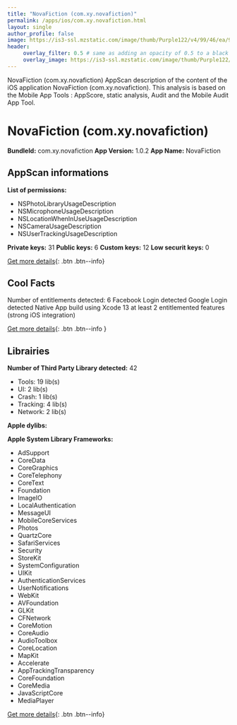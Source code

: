 ```yaml
---
title: "NovaFiction (com.xy.novafiction)"
permalink: /apps/ios/com.xy.novafiction.html
layout: single
author_profile: false
image: https://is3-ssl.mzstatic.com/image/thumb/Purple122/v4/99/46/ea/9946eaf0-cf7b-78dc-0044-ad9dcfe26eb4/AppIcon-1x_U007emarketing-0-10-0-0-85-220.png/512x512bb.jpg
header: 
     overlay_filter: 0.5 # same as adding an opacity of 0.5 to a black background
     overlay_image: https://is3-ssl.mzstatic.com/image/thumb/Purple122/v4/99/46/ea/9946eaf0-cf7b-78dc-0044-ad9dcfe26eb4/AppIcon-1x_U007emarketing-0-10-0-0-85-220.png/512x512bb.jpg
---
```

NovaFiction (com.xy.novafiction) AppScan description of the content of the iOS application NovaFiction (com.xy.novafiction). This analysis is based on the Mobile App Tools : AppScore, static analysis, Audit and the Mobile Audit App Tool.

# NovaFiction (com.xy.novafiction)

**BundleId:** com.xy.novafiction
**App Version:** 1.0.2
**App Name:** NovaFiction


## AppScan informations 

**List of permissions:** 
- NSPhotoLibraryUsageDescription
- NSMicrophoneUsageDescription
- NSLocationWhenInUseUsageDescription
- NSCameraUsageDescription
- NSUserTrackingUsageDescription
  
  
**Private keys:** 31
**Public keys:** 6
**Custom keys:** 12
**Low securit keys:** 0
  
[Get more details](/pricing.html){: .btn .btn--info}

## Cool Facts

Number of entitlements detected: 6
Facebook Login detected
Google Login detected
Native App
build using Xcode 13
at least 2 entitlemented features (strong iOS integration)
  
[Get more details](/pricing.html){: .btn .btn--info }

## Librairies 
**Number of Third Party Library detected:** 42
- Tools: 19 lib(s)
- UI: 2 lib(s)
- Crash: 1 lib(s)
- Tracking: 4 lib(s)
- Network: 2 lib(s)


**Apple dylibs:**


**Apple System Library Frameworks:**
- AdSupport
- CoreData
- CoreGraphics
- CoreTelephony
- CoreText
- Foundation
- ImageIO
- LocalAuthentication
- MessageUI
- MobileCoreServices
- Photos
- QuartzCore
- SafariServices
- Security
- StoreKit
- SystemConfiguration
- UIKit
- AuthenticationServices
- UserNotifications
- WebKit
- AVFoundation
- GLKit
- CFNetwork
- CoreMotion
- CoreAudio
- AudioToolbox
- CoreLocation
- MapKit
- Accelerate
- AppTrackingTransparency
- CoreFoundation
- CoreMedia
- JavaScriptCore
- MediaPlayer


  
[Get more details](/pricing.html){: .btn .btn--info}

